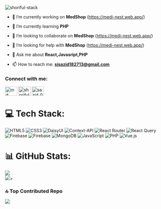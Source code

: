 <p><img src="https://i.ibb.co/cbtrxLf/github-header-image-1.png" alt="shoriful-stack" /></p>

- 🔭 I’m currently working on **MedShop** (https://medi-nest.web.app/)

- 🌱 I’m currently learning **PHP**

- 👯 I’m looking to collaborate on **MedShop** (https://medi-nest.web.app/)

- 🤝 I’m looking for help with **MedShop** (https://medi-nest.web.app/)

- 💬 Ask me about **React,Javasript,PHP**

- 📫 How to reach me: **sisazid182713@gmail.com**

<h3 align="left">Connect with me:</h3>
<p align="left">
<a href="https://linkedin.com/in/md. shoriful islam" target="blank"><img align="center" src="https://raw.githubusercontent.com/rahuldkjain/github-profile-readme-generator/master/src/images/icons/Social/linked-in-alt.svg" alt="md. shoriful islam" height="30" width="40" /></a>
<a href="https://fb.com/shoriful islam sazid" target="blank"><img align="center" src="https://raw.githubusercontent.com/rahuldkjain/github-profile-readme-generator/master/src/images/icons/Social/facebook.svg" alt="shoriful islam sazid" height="30" width="40" /></a>
<a href="https://www.instagram.com/sa_zid_0/" target="blank"><img align="center" src="https://raw.githubusercontent.com/rahuldkjain/github-profile-readme-generator/master/src/images/icons/Social/instagram.svg" alt="sazid_0" height="30" width="40" /></a>
</p>

# 💻 Tech Stack:
![HTML5](https://img.shields.io/badge/html5-%23E34F26.svg?style=for-the-badge&logo=html5&logoColor=white) ![CSS3](https://img.shields.io/badge/css3-%231572B6.svg?style=for-the-badge&logo=css3&logoColor=white) ![DaisyUI](https://img.shields.io/badge/daisyui-5A0EF8?style=for-the-badge&logo=daisyui&logoColor=white) ![Context-API](https://img.shields.io/badge/Context--Api-000000?style=for-the-badge&logo=react) ![React Router](https://img.shields.io/badge/React_Router-CA4245?style=for-the-badge&logo=react-router&logoColor=white) ![React Query](https://img.shields.io/badge/-React%20Query-FF4154?style=for-the-badge&logo=react%20query&logoColor=white) ![Firebase](https://img.shields.io/badge/firebase-%23039BE5.svg?style=for-the-badge&logo=firebase) ![Firebase](https://img.shields.io/badge/firebase-a08021?style=for-the-badge&logo=firebase&logoColor=ffcd34) ![MongoDB](https://img.shields.io/badge/MongoDB-%234ea94b.svg?style=for-the-badge&logo=mongodb&logoColor=white) ![JavaScript](https://img.shields.io/badge/javascript-%23323330.svg?style=for-the-badge&logo=javascript&logoColor=%23F7DF1E) ![PHP](https://img.shields.io/badge/php-%23777BB4.svg?style=for-the-badge&logo=php&logoColor=white) ![Vue.js](https://img.shields.io/badge/vue.js-%2335495e.svg?style=for-the-badge&logo=vuedotjs&logoColor=%234FC08D)

# 📊 GitHub Stats:
![](https://github-readme-streak-stats.herokuapp.com/?user=shoriful-stack&theme=neon&hide_border=false)<br/>
![](https://github-readme-stats.vercel.app/api/top-langs/?username=shoriful-stack&theme=neon&hide_border=false&include_all_commits=true&count_private=true&layout=compact)>


### 🔝 Top Contributed Repo
![](https://github-contributor-stats.vercel.app/api?username=shoriful-stack&limit=5&theme=dark&combine_all_yearly_contributions=true)

<!-- Proudly created with GPRM ( https://gprm.itsvg.in ) -->
